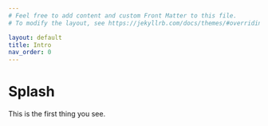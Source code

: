```yaml
---
# Feel free to add content and custom Front Matter to this file.
# To modify the layout, see https://jekyllrb.com/docs/themes/#overriding-theme-defaults

layout: default
title: Intro
nav_order: 0
---
```

# Splash
This is the first thing you see.
